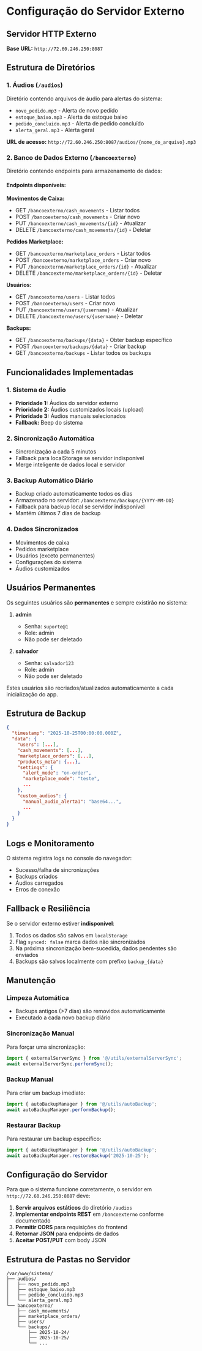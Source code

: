 # Configuração do Servidor Externo

## Servidor HTTP Externo
**Base URL:** `http://72.60.246.250:8087`

## Estrutura de Diretórios

### 1. Áudios (`/audios`)
Diretório contendo arquivos de áudio para alertas do sistema:

- `novo_pedido.mp3` - Alerta de novo pedido
- `estoque_baixo.mp3` - Alerta de estoque baixo
- `pedido_concluido.mp3` - Alerta de pedido concluído
- `alerta_geral.mp3` - Alerta geral

**URL de acesso:** `http://72.60.246.250:8087/audios/{nome_do_arquivo}.mp3`

### 2. Banco de Dados Externo (`/bancoexterno`)
Diretório contendo endpoints para armazenamento de dados:

#### Endpoints disponíveis:

**Movimentos de Caixa:**
- GET `/bancoexterno/cash_movements` - Listar todos
- POST `/bancoexterno/cash_movements` - Criar novo
- PUT `/bancoexterno/cash_movements/{id}` - Atualizar
- DELETE `/bancoexterno/cash_movements/{id}` - Deletar

**Pedidos Marketplace:**
- GET `/bancoexterno/marketplace_orders` - Listar todos
- POST `/bancoexterno/marketplace_orders` - Criar novo
- PUT `/bancoexterno/marketplace_orders/{id}` - Atualizar
- DELETE `/bancoexterno/marketplace_orders/{id}` - Deletar

**Usuários:**
- GET `/bancoexterno/users` - Listar todos
- POST `/bancoexterno/users` - Criar novo
- PUT `/bancoexterno/users/{username}` - Atualizar
- DELETE `/bancoexterno/users/{username}` - Deletar

**Backups:**
- GET `/bancoexterno/backups/{data}` - Obter backup específico
- POST `/bancoexterno/backups/{data}` - Criar backup
- GET `/bancoexterno/backups` - Listar todos os backups

## Funcionalidades Implementadas

### 1. Sistema de Áudio
- **Prioridade 1:** Áudios do servidor externo
- **Prioridade 2:** Áudios customizados locais (upload)
- **Prioridade 3:** Áudios manuais selecionados
- **Fallback:** Beep do sistema

### 2. Sincronização Automática
- Sincronização a cada 5 minutos
- Fallback para localStorage se servidor indisponível
- Merge inteligente de dados local e servidor

### 3. Backup Automático Diário
- Backup criado automaticamente todos os dias
- Armazenado no servidor: `/bancoexterno/backups/{YYYY-MM-DD}`
- Fallback para backup local se servidor indisponível
- Mantém últimos 7 dias de backup

### 4. Dados Sincronizados
- Movimentos de caixa
- Pedidos marketplace
- Usuários (exceto permanentes)
- Configurações do sistema
- Áudios customizados

## Usuários Permanentes

Os seguintes usuários são **permanentes** e sempre existirão no sistema:

1. **admin**
   - Senha: `suporte@1`
   - Role: admin
   - Não pode ser deletado

2. **salvador**
   - Senha: `salvador123`
   - Role: admin
   - Não pode ser deletado

Estes usuários são recriados/atualizados automaticamente a cada inicialização do app.

## Estrutura de Backup

```json
{
  "timestamp": "2025-10-25T00:00:00.000Z",
  "data": {
    "users": [...],
    "cash_movements": [...],
    "marketplace_orders": [...],
    "products_meta": {...},
    "settings": {
      "alert_mode": "on-order",
      "marketplace_mode": "teste",
      ...
    },
    "custom_audios": {
      "manual_audio_alerta1": "base64...",
      ...
    }
  }
}
```

## Logs e Monitoramento

O sistema registra logs no console do navegador:
- Sucesso/falha de sincronizações
- Backups criados
- Áudios carregados
- Erros de conexão

## Fallback e Resiliência

Se o servidor externo estiver **indisponível**:
1. Todos os dados são salvos em `localStorage`
2. Flag `synced: false` marca dados não sincronizados
3. Na próxima sincronização bem-sucedida, dados pendentes são enviados
4. Backups são salvos localmente com prefixo `backup_{data}`

## Manutenção

### Limpeza Automática
- Backups antigos (>7 dias) são removidos automaticamente
- Executado a cada novo backup diário

### Sincronização Manual
Para forçar uma sincronização:
```javascript
import { externalServerSync } from '@/utils/externalServerSync';
await externalServerSync.performSync();
```

### Backup Manual
Para criar um backup imediato:
```javascript
import { autoBackupManager } from '@/utils/autoBackup';
await autoBackupManager.performBackup();
```

### Restaurar Backup
Para restaurar um backup específico:
```javascript
import { autoBackupManager } from '@/utils/autoBackup';
await autoBackupManager.restoreBackup('2025-10-25');
```

## Configuração do Servidor

Para que o sistema funcione corretamente, o servidor em `http://72.60.246.250:8087` deve:

1. **Servir arquivos estáticos** do diretório `/audios`
2. **Implementar endpoints REST** em `/bancoexterno` conforme documentado
3. **Permitir CORS** para requisições do frontend
4. **Retornar JSON** para endpoints de dados
5. **Aceitar POST/PUT** com body JSON

## Estrutura de Pastas no Servidor

```
/var/www/sistema/
├── audios/
│   ├── novo_pedido.mp3
│   ├── estoque_baixo.mp3
│   ├── pedido_concluido.mp3
│   └── alerta_geral.mp3
└── bancoexterno/
    ├── cash_movements/
    ├── marketplace_orders/
    ├── users/
    └── backups/
        ├── 2025-10-24/
        ├── 2025-10-25/
        └── ...
```
